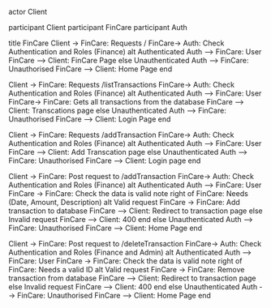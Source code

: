 actor Client

participant Client
participant FinCare
participant Auth
    
title FinCare
Client -> FinCare: Requests /
FinCare-> Auth: Check Authentication and Roles (Finance)
alt Authenticated
Auth --> FinCare: User
FinCare --> Client: FinCare Page
else Unauthenticated
Auth --> FinCare: Unauthorised
FinCare --> Client: Home Page
end

Client -> FinCare: Requests /listTransactions
FinCare-> Auth: Check Authentication and Roles (Finance)
alt Authenticated
Auth --> FinCare: User
FinCare-> FinCare: Gets all transactions from the database
FinCare --> Client: Transcations page
else Unauthenticated
Auth --> FinCare: Unauthorised
FinCare --> Client: Login Page
end


Client -> FinCare: Requests /addTransaction
FinCare-> Auth: Check Authentication and Roles (Finance)
alt Authenticated
Auth --> FinCare: User
FinCare --> Client: Add Transcation page
else Unauthenticated
Auth --> FinCare: Unauthorised
FinCare --> Client: Login page
end

Client -> FinCare: Post request to /addTransaction
FinCare-> Auth: Check Authentication and Roles (Finance)
alt Authenticated
Auth --> FinCare: User
FinCare -> FinCare: Check the data is valid
note right of FinCare: Needs (Date, Amount, Description)
alt Valid request
FinCare -> FinCare: Add transaction to database
FinCare --> Client: Redirect to transaction page
else Invalid request
FinCare --> Client: 400
end
else Unauthenticated
Auth --> FinCare: Unauthorised
FinCare --> Client: Home Page
end


Client -> FinCare: Post request to /deleteTransaction
FinCare-> Auth: Check Authentication and Roles (Finance and Admin)
alt Authenticated
Auth --> FinCare: User
FinCare -> FinCare: Check the data is valid
note right of FinCare: Needs a valid ID
alt Valid request
FinCare -> FinCare: Remove transaction from database
FinCare --> Client: Redirect to transaction page
else Invalid request
FinCare --> Client: 400
end
else Unauthenticated
Auth --> FinCare: Unauthorised
FinCare --> Client: Home Page
end

